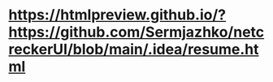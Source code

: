 #  https://htmlpreview.github.io/?https://github.com/Sermjazhko/netcreckerUI/blob/main/.idea/resume.html
